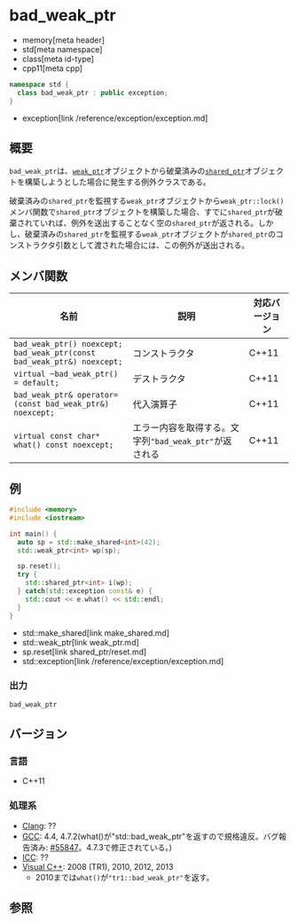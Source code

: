 # bad_weak_ptr
* memory[meta header]
* std[meta namespace]
* class[meta id-type]
* cpp11[meta cpp]

```cpp
namespace std {
  class bad_weak_ptr : public exception;
}
```
* exception[link /reference/exception/exception.md]

## 概要
`bad_weak_ptr`は、[`weak_ptr`](weak_ptr.md)オブジェクトから破棄済みの[`shared_ptr`](shared_ptr.md)オブジェクトを構築しようとした場合に発生する例外クラスである。

破棄済みの`shared_ptr`を監視する`weak_ptr`オブジェクトから`weak_ptr::lock()`メンバ関数で`shared_ptr`オブジェクトを構築した場合、すでに`shared_ptr`が破棄されていれば、例外を送出することなく空の`shared_ptr`が返される。しかし、破棄済みの`shared_ptr`を監視する`weak_ptr`オブジェクトが`shared_ptr`のコンストラクタ引数として渡された場合には、この例外が送出される。

## メンバ関数

| 名前 | 説明 | 対応バージョン |
|----------------------------------------------------------|--------------------------------------------------------|-------|
| `bad_weak_ptr() noexcept;`<br/>`bad_weak_ptr(const bad_weak_ptr&) noexcept;` | コンストラクタ | C++11 |
| `virtual ~bad_weak_ptr() = default;`                     | デストラクタ | C++11 |
| `bad_weak_ptr& operator=(const bad_weak_ptr&) noexcept;` | 代入演算子 | C++11 |
| `virtual const char* what() const noexcept;`             | エラー内容を取得する。文字列`"bad_weak_ptr"`が返される | C++11 |

## 例
```cpp example
#include <memory>
#include <iostream>

int main() {
  auto sp = std::make_shared<int>(42);
  std::weak_ptr<int> wp(sp);

  sp.reset();
  try {
    std::shared_ptr<int> i(wp);
  } catch(std::exception const& e) {
    std::cout << e.what() << std::endl;
  }
}
```
* std::make_shared[link make_shared.md]
* std::weak_ptr[link weak_ptr.md]
* sp.reset[link shared_ptr/reset.md]
* std::exception[link /reference/exception/exception.md]

### 出力
```
bad_weak_ptr
```

## バージョン
### 言語
- C++11

### 処理系
- [Clang](/implementation.md#clang): ??
- [GCC](/implementation.md#gcc): 4.4, 4.7.2(what()が"std::bad_weak_ptr"を返すので規格違反。バグ報告済み: [#55847](https://gcc.gnu.org/bugzilla/show_bug.cgi?id=55847)。4.7.3で修正されている。)
- [ICC](/implementation.md#icc): ??
- [Visual C++](/implementation.md#visual_cpp): 2008 (TR1), 2010, 2012, 2013
    - 2010までは`what()`が`"tr1::bad_weak_ptr"`を返す。

## 参照

